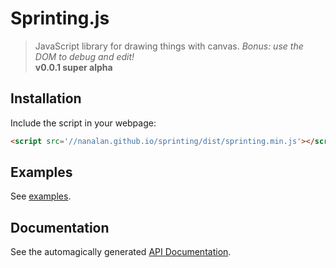 # Sprinting.js
> JavaScript library for drawing things with canvas. _Bonus: use the DOM to debug and edit!_  
> __v0.0.1 super alpha__

## Installation
Include the script in your webpage:
```html
<script src='//nanalan.github.io/sprinting/dist/sprinting.min.js'></script>
```

## Examples
See [examples](http://nanalan.github.io/sprinting/examples/).

## Documentation
See the automagically generated [API Documentation](http://nanalan.github.io/sprinting/docs/).